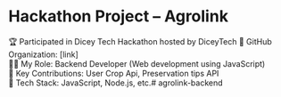 # Hackathon Project – Agrolink
🏆 Participated in Dicey Tech Hackathon hosted by DiceyTech
🔗 GitHub Organization: [link]  
👨‍💻 My Role: Backend Developer (Web development using JavaScript)  
📁 Key Contributions: User Crop Api, Preservation tips API  
🚀 Tech Stack: JavaScript, Node.js, etc.# agrolink-backend
